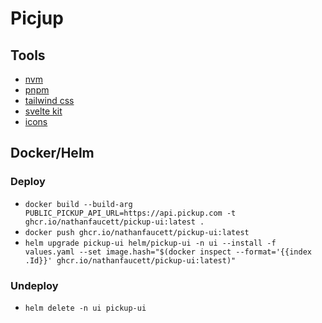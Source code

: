 # Picjup

## Tools

- [nvm](https://github.com/nvm-sh/nvm#installing-and-updating)
- [pnpm](https://pnpm.io/installation)
- [tailwind css](https://tailwindcss.com/docs)
- [svelte kit](https://kit.svelte.dev/docs)
- [icons](https://lucide.dev/icons/)

## Docker/Helm

### Deploy

- `docker build --build-arg PUBLIC_PICKUP_API_URL=https://api.pickup.com -t ghcr.io/nathanfaucett/pickup-ui:latest .`
- `docker push ghcr.io/nathanfaucett/pickup-ui:latest`
- `helm upgrade pickup-ui helm/pickup-ui -n ui --install -f values.yaml --set image.hash="$(docker inspect --format='{{index .Id}}' ghcr.io/nathanfaucett/pickup-ui:latest)"`

### Undeploy

- `helm delete -n ui pickup-ui`
